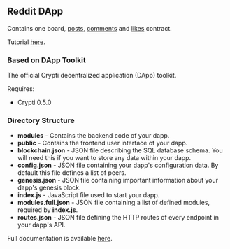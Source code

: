## Reddit DApp

Contains one board, [posts](https://github.com/crypti/RedditDapp/blob/master/modules/contracts/Post.js), [comments](https://github.com/crypti/RedditDapp/blob/master/modules/contracts/Comment.js) and [likes](https://github.com/crypti/RedditDapp/blob/master/modules/contracts/Like.js) contract.

Tutorial [here](https://github.com/crypti/crypti-dapps-docs/blob/master/RedditDApp.md).

### Based on DApp Toolkit

The official Crypti decentralized application (DApp) toolkit.

Requires:

  * Crypti 0.5.0

### Directory Structure

  * **modules** - Contains the backend code of your dapp.
  * **public** - Contains the frontend user interface of your dapp.
  * **blockchain.json** - JSON file describing the SQL database schema. You will need this if you want to store any data within your dapp.
  * **config.json** - JSON file containing your dapp's configuration data. By default this file defines a list of peers.
  * **genesis.json** - JSON file containing important information about your dapp's genesis block.
  * **index.js** - JavaScript file used to start your dapp.
  * **modules.full.json** - JSON file containing a list of defined modules, required by **index.js**.
  * **routes.json** - JSON file defining the HTTP routes of every endpoint in your dapp's API.

Full documentation is available [here](https://github.com/crypti/crypti-dapps-docs).
